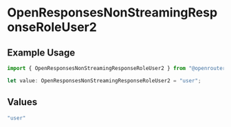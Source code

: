 # OpenResponsesNonStreamingResponseRoleUser2

## Example Usage

```typescript
import { OpenResponsesNonStreamingResponseRoleUser2 } from "@openrouter/sdk/models";

let value: OpenResponsesNonStreamingResponseRoleUser2 = "user";
```

## Values

```typescript
"user"
```